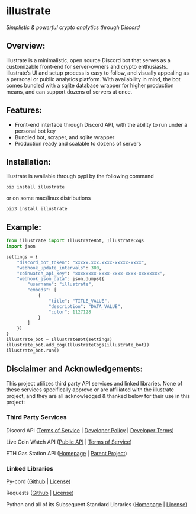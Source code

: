 

# illustrate
_Simplistic & powerful crypto analytics through Discord_

## Overview:
illustrate is a minimalistic, open source Discord bot that serves as a customizable front-end for server-owners and crypto enthusiasts. illustrate’s UI and setup process is easy to follow, and visually appealing as a personal or public analytics platform. With availability in mind, the bot comes bundled with a sqlite database wrapper for higher production means, and can support dozens of servers at once.

## Features:
* Front-end interface through Discord API, with the ability to run under a personal bot key
* Bundled bot, scraper, and sqlite wrapper
* Production ready and scalable to dozens of servers

## Installation:
illustrate is available through pypi by the following command

```
pip install illustrate
```

or on some mac/linux distributions

```
pip3 install illustrate
```

## Example:
```python
from illustrate import IllustrateBot, IllustrateCogs
import json

settings = {
    "discord_bot_token": "xxxxx.xxx.xxxx-xxxxx-xxxx",
    "webhook_update_intervals": 300,
    "coinwatch_api_key": "xxxxxxxx-xxxx-xxxx-xxxx-xxxxxxxx",
    "webhook_json_data": json.dumps({
        "username": "illustrate",
        "embeds": [
            {
                "title": "TITLE_VALUE", 
                "description": "DATA_VALUE",
                "color": 1127128
            }
        ]
    })
}
illustrate_bot = IllustrateBot(settings)
illustrate_bot.add_cog(IllustrateCogs(illustrate_bot))
illustrate_bot.run()
```

## Disclaimer and Acknowledgements:
This project utilizes third party API services and linked libraries. None of these services specifically approve or are affiliated with the illustrate project, and they are all acknowledged & thanked below for their use in this project:

### Third Party Services
Discord API ([Terms of Service](https://discord.com/terms) | [Developer Policy](https://discord.com/developers/docs/policies-and-agreements/developer-policy) | [Developer Terms](https://discord.com/developers/docs/policies-and-agreements/terms-of-service))

Live Coin Watch API ([Public API](https://www.livecoinwatch.com/tools/api) | [Terms of Service](https://www.livecoinwatch.com/legal/terms#api))

ETH Gas Station API ([Homepage](https://ethgasstation.info/) | [Parent Project](https://concourseopen.com/))

### Linked Libraries
Py-cord ([Github](https://github.com/Pycord-Development/pycord) | [License](https://github.com/Pycord-Development/pycord/blob/master/LICENSE))

Requests ([Github](https://github.com/psf/requests) | [License](https://github.com/psf/requests/blob/main/LICENSE))

Python and all of its Subsequent Standard Libraries ([Homepage](https://www.python.org/) | [License](https://docs.python.org/3/license.html))




